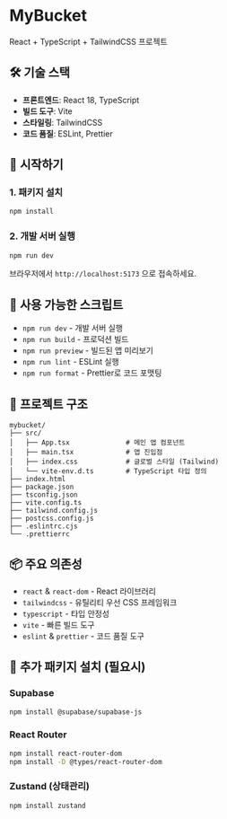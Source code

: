 # MyBucket

React + TypeScript + TailwindCSS 프로젝트

## 🛠️ 기술 스택

- **프론트엔드**: React 18, TypeScript
- **빌드 도구**: Vite
- **스타일링**: TailwindCSS
- **코드 품질**: ESLint, Prettier

## 🚀 시작하기

### 1. 패키지 설치

```bash
npm install
```

### 2. 개발 서버 실행

```bash
npm run dev
```

브라우저에서 `http://localhost:5173` 으로 접속하세요.

## 📝 사용 가능한 스크립트

- `npm run dev` - 개발 서버 실행
- `npm run build` - 프로덕션 빌드
- `npm run preview` - 빌드된 앱 미리보기
- `npm run lint` - ESLint 실행
- `npm run format` - Prettier로 코드 포맷팅

## 📁 프로젝트 구조

```
mybucket/
├── src/
│   ├── App.tsx              # 메인 앱 컴포넌트
│   ├── main.tsx             # 앱 진입점
│   ├── index.css            # 글로벌 스타일 (Tailwind)
│   └── vite-env.d.ts        # TypeScript 타입 정의
├── index.html
├── package.json
├── tsconfig.json
├── vite.config.ts
├── tailwind.config.js
├── postcss.config.js
├── .eslintrc.cjs
└── .prettierrc
```

## 📦 주요 의존성

- `react` & `react-dom` - React 라이브러리
- `tailwindcss` - 유틸리티 우선 CSS 프레임워크
- `typescript` - 타입 안정성
- `vite` - 빠른 빌드 도구
- `eslint` & `prettier` - 코드 품질 도구

## 🔧 추가 패키지 설치 (필요시)

### Supabase
```bash
npm install @supabase/supabase-js
```

### React Router
```bash
npm install react-router-dom
npm install -D @types/react-router-dom
```

### Zustand (상태관리)
```bash
npm install zustand
```

